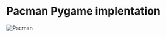 # Pacman Pygame implentation
![Pacman](https://user-images.githubusercontent.com/26787794/204347112-21e23aa4-70cc-44f0-9024-1ccd36df199b.png)

